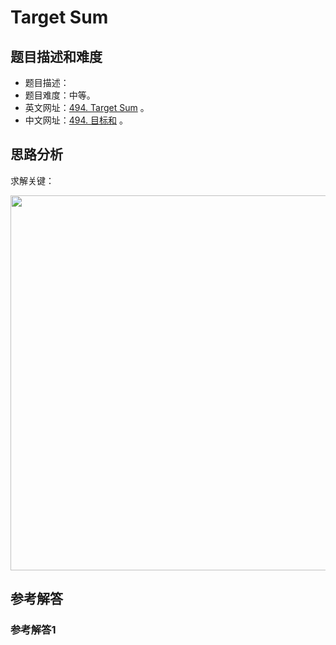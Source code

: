 # Target Sum

## 题目描述和难度
+ 题目描述：
+ 题目难度：中等。
+ 英文网址：[494. Target Sum](https://leetcode.com/problems/target-sum/description/)  。
+ 中文网址：[494. 目标和](https://leetcode-cn.com/problems/target-sum/description/)  。
## 思路分析
求解关键：

<img src="https://liweiwei1419.github.io/images/leetcode-solution/" width="600">

## 参考解答
### 参考解答1

```java

```